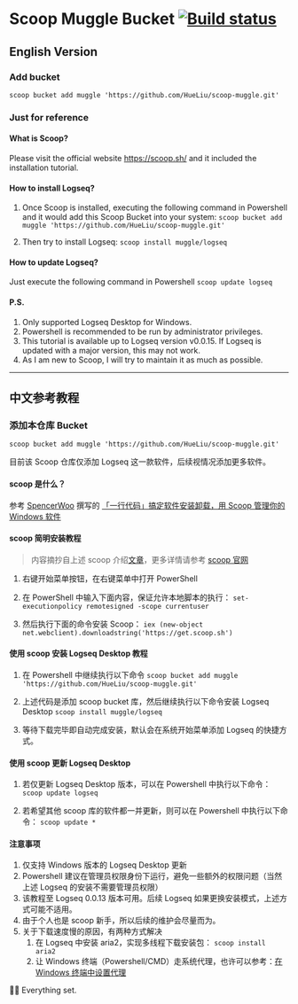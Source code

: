 # Scoop Muggle Bucket [![Build status](https://ci.appveyor.com/api/projects/status/eiyp2qhs11n83jo0/branch/master?svg=true)](https://ci.appveyor.com/project/Hue/scoop-muggle/branch/master)

## English Version

### Add bucket

`scoop bucket add muggle 'https://github.com/HueLiu/scoop-muggle.git'`

### Just for reference

#### What is Scoop?
Please visit the official website https://scoop.sh/ and it included the installation tutorial.

#### How to install Logseq?
1. Once Scoop is installed, executing the following command in Powershell and it would add this Scoop Bucket into your system:
    `scoop bucket add muggle 'https://github.com/HueLiu/scoop-muggle.git'`

2. Then try to install Logseq:
    `scoop install muggle/logseq`

#### How to update Logseq?
Just execute the following command in Powershell
    `scoop update logseq`

#### P.S.
1. Only supported Logseq Desktop for Windows.
2. Powershell is recommended to be run by administrator privileges.
3. This tutorial is available up to Logseq version v0.0.15. If Logseq is updated with a major version, this may not work.
4. As I am new to Scoop, I will try to maintain it as much as possible.

---

## 中文参考教程

### 添加本仓库 Bucket

`scoop bucket add muggle 'https://github.com/HueLiu/scoop-muggle.git'`


目前该 Scoop 仓库仅添加 Logseq 这一款软件，后续视情况添加更多软件。

#### scoop 是什么？
参考 [SpencerWoo](https://sspai.com/u/spencerwoo/updates) 撰写的 [「一行代码」搞定软件安装卸载，用 Scoop 管理你的 Windows 软件](https://sspai.com/post/52496)

#### scoop 简明安装教程
> 内容摘抄自上述 scoop 介绍[文章](https://sspai.com/post/52496)，更多详情请参考 [scoop 官网](https://scoop.sh/)

1. 右键开始菜单按钮，在右键菜单中打开 PowerShell
2. 在 PowerShell 中输入下面内容，保证允许本地脚本的执行：
    `set-executionpolicy remotesigned -scope currentuser`

3. 然后执行下面的命令安装 Scoop：
    `iex (new-object net.webclient).downloadstring('https://get.scoop.sh')`

#### 使用 scoop 安装 Logseq Desktop 教程
1. 在 Powershell 中继续执行以下命令
    `scoop bucket add muggle 'https://github.com/HueLiu/scoop-muggle.git'`

2. 上述代码是添加 scoop bucket 库，然后继续执行以下命令安装 Logseq Desktop
    `scoop install muggle/logseq`

3. 等待下载完毕即自动完成安装，默认会在系统开始菜单添加 Logseq 的快捷方式。

#### 使用 scoop 更新 Logseq Desktop
1. 若仅更新 Logseq Desktop 版本，可以在 Powershell 中执行以下命令：
    `scoop update logseq`

2. 若希望其他 scoop 库的软件都一并更新，则可以在 Powershell 中执行以下命令：
    `scoop update *`

#### 注意事项
1. 仅支持 Windows 版本的 Logseq Desktop 更新
2. Powershell 建议在管理员权限身份下运行，避免一些额外的权限问题（当然上述 Logseq 的安装不需要管理员权限）
3. 该教程至 Logseq 0.0.13 版本可用。后续 Logseq 如果更换安装模式，上述方式可能不适用。
4. 由于个人也是 scoop 新手，所以后续的维护会尽量而为。
5. 关于下载速度慢的原因，有两种方式解决
    1. 在 Logseq 中安装 aria2，实现多线程下载安装包： `scoop install aria2`
    2. 让 Windows 终端（Powershell/CMD）走系统代理，也许可以参考：[在 Windows 终端中设置代理](https://www.yixuju.cn/other/talking-about-proxy/)

🎉🎉 Everything set.
